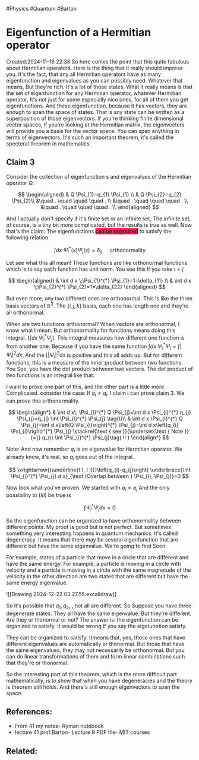 #Physics #Quantum #Barton 
# Eigenfunction of a Hermitian operator
Created:2024-11-18 22:38
So here comes the point that this quite fabulous about Hermitian operators. Here is the thing that it really should impress you. It's the fact, that any all Hermitian operators have as many eigenfunction and eigenvalues as you can possibly need. Whatever that means, But they're rich. It's a lot of those states.
What it really means is that the set of eigenfunction for any Hermitian operator, whatever Hermitian operator, It's not just for some especially nice ones, for all of them you get eigenfunctions. And these eigenfunction, because it has vectors, they are enough to span the space of states.
That is any state can be written as a superposition of those eigenvectors. If you're thinking finite dimensional vector spaces, if you're looking at the Hermitian matrix, the eigenvectors will provide you a basis for the vector space. You can span anything in terms of eigenvectors. It's such an important theorem, it's called the specteral theorem in mathematics.

## Claim 3
Consider the collection of eigenfunction s and eigenvalues of the Hermitian operator $Q$.

$$
\begin{aligned}
& Q \Psi_{1}=q_{1} \Psi_{1} \\
& Q \Psi_{2}=q_{2} \Psi_{2}\\
&\quad . \quad \quad \quad . \\
&\quad . \quad \quad \quad . \\
&\quad . \quad \quad \quad . \\
\end{aligned}
$$

And I actually don't specify if it's finite set or an infinite set. The infinite set, of course, is a tiny bit more complicated, but the results is true as well. Now that's the claim: The eigenfunctions <mark style="background: #FF2C61;">can be organized</mark> to satisfy the following relation

$$
\int d x\; \Psi_{i}^{*}(x) \Psi_{j}(x)=\delta_{i j} \quad \text { orthonormality }
$$

Let see what this all mean!
These functions are like orthonormal functions which is to say each function has unit norm. You see this if you take $i=j$

$$
\begin{aligned}
& \int d x \;\Psi_{1}^{*} \Psi_{1}=1=\delta_{11} \\
& \int d x \;\Psi_{2}^{*} \Psi_{2}=1=\delta_{22}
\end{aligned}
$$

But even more, any two different ones are orthonormal. This is like the three basis vectors of $\mathbb{R}^{3}$. The $\{i, j, k\}$ basis, each one has length one and they're all orthonormal.

When are two functions orthonormal? When vectors are orthonormal, I know what I mean. But orthonormality for functions means doing this integral. $\left(\int d x \;\Psi_{i}^{*} \Psi_{j}\right)$. This integral measures how different one function is from another one. Because if you have the same function $\int dx \;\Psi_{i}^{*} \Psi_{i}=\int\left|\Psi_{i}\right|^{2} d x$. And the $\int\left|\Psi_{i}\right|^{2} d x$ is positive and this all adds up. But for different functions, this is a measure of the inner product between two functions. You See, you have the dot product between two vectors. The dot product of two functions is an integral like that.

I want to prove one part of this, and the other part is a little more Complicated.
consider the case: If $q_{i} \neq q_{j}$. I claim I can prove claim 3. We can prove this orthonormality.

$$
\begin{align*}
& \int d x\; \Psi_{i}^{*} Q \Psi_{j}=\int d x \Psi_{i}^{*} q_{j} \Psi_{j}=q_{j} \int \Psi_{i}^{*} \Psi_{j}  \tag{I}\\
& \int d x \Psi_{i}^{*} Q \Psi_{j}=\int d x\left(Q \Psi_{i}\right)^{*} \Psi_{j}=\int d x\left(q_{i} \Psi_{i}\right)^{*} \Psi_{j} \stackrel{\text { see }}{\underset{\text { Note }}{=}} q_{i} \int \Psi_{i}^{*} \Psi_{j}\tag{ II }
\end{align*}
$$

Note: And now remember $q_{i}$ is an eigenvalue for Hermitian operator. We already know, it's real, so $q_{i}$ goes out of the integral.

$$
\xrightarrow{(\underline{I 1, I I)}}\left(q_{i}-q_{j}\right) \underbrace{\int \Psi_{i}^{*} \Psi_{j} d x}_{\text {Overlap between } \Psi_{i}, \Psi_{j}}=0
$$

Now look what you've proven. We started with $q_{i} \neq q_{j}$ And the only possibility to $(III)$ be true is

$$
\int \Psi_{i}^{*} \Psi_{j} d x=0
$$

So the eigenfunction can be organized to have orthonormality between different points.
My proof is good but is not perfect. But sometimes something very interesting happens in quantum mechanics. It's called degeneracy. It means that there may be several eigenfunction that are different but have the same eigenvalue. We're going to find Soon.

For example, states of a particle that move in a circle that are different and have the same energy. For example, a particle is moving in a circle with velocity and a particle is moving in a circle with the same magnetude of the velocity in the other direction are two states that are different but have the same energy eigenvalue.

![[Drawing 2024-12-22 03.27.55.excalidraw]]

So it's possible that $q_{1}, q_{2}$, , not all are different. So Suppose you have three degenerate states. They all have the same eigenvalue. But they're different. Are they or thonormal or not? The answer is: the eigenfunction can be organized to satisfy. It would be wrong if you say the eigetunetion satisfy.

They can be organized to satisfy. Itmeans that, yes, those ones that have different eigenvalues are automatically or thonormal. But those that have the same eigenvalues, they may not necessarily be orthonormal. But you can do linear transformations of them and form linear combinations such that they're or thonormal.

So the interesting part of this theorem, which is the more difficult part mathematically, is to show that when you have degeneracies and the theory is theorem still holds. And there's still enough eigenvectors to span the space.

## References:
- From 41 my notes- Ryman notebook
- lecture 41 prof.Barton- Lecture 9 PDF file- MIT courses
## Related:



